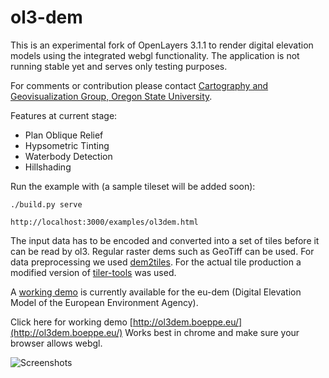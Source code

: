 ol3-dem
=========

This is an experimental fork of OpenLayers 3.1.1 to render digital elevation models using the integrated webgl functionality.
The application is not running stable yet and serves only testing purposes. 

For comments or contribution please contact [Cartography and Geovisualization Group, Oregon State University](http://cartography.oregonstate.edu/).

Features at current stage:

 * Plan Oblique Relief
 * Hypsometric Tinting
 * Waterbody Detection
 * Hillshading

Run the example with (a sample tileset will be added soon):

```
./build.py serve

http://localhost:3000/examples/ol3dem.html
```

The input data has to be encoded and converted into a set of tiles before it can be read by ol3. Regular raster dems such as GeoTiff can be used.
For data preprocessing we used [dem2tiles](https://github.com/buddebej/dem2tiles). For the actual tile production a modified version of [tiler-tools](https://code.google.com/p/tilers-tools/) was used.

A [working demo](http://ol3dem.boeppe.eu/) is currently available for the eu-dem (Digital Elevation Model of the European Environment Agency).

Click here for working demo [http://ol3dem.boeppe.eu/](http://ol3dem.boeppe.eu/)
Works best in chrome and make sure your browser allows webgl.

![Screenshots](https://raw.github.com/buddebej/ol3-dem/master/screenshots/ol3-dem-screenshot.png) 
